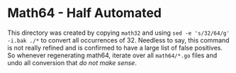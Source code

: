 # Math64 - Half Automated

This directory was created by copying `math32` and using `sed -e 's/32/64/g'
-i.bak ./*` to convert all occurrences of 32. Needless to say, this command is
not really refined and is confirmed to have a large list of false positives. So
whenever regenerating math64, iterate over all `math64/*.go` files and undo all
conversion that _do not make sense_.
